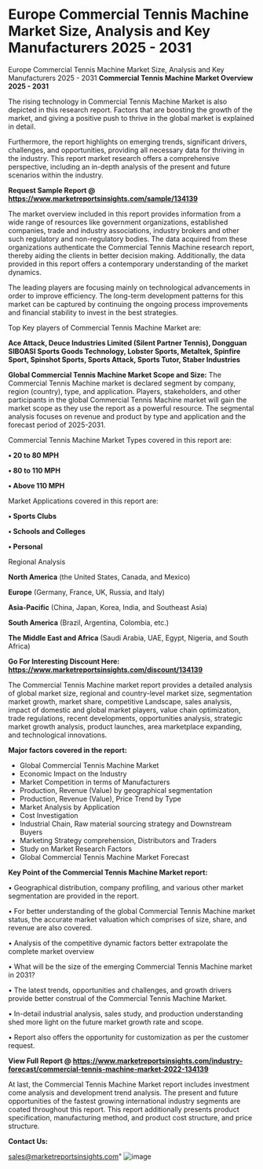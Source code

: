 # Europe Commercial Tennis Machine Market Size, Analysis and Key Manufacturers 2025 - 2031
 Europe Commercial Tennis Machine Market Size, Analysis and Key Manufacturers 2025 - 2031
<Strong> Commercial Tennis Machine Market Overview 2025 - 2031</strong>

The rising technology in Commercial Tennis Machine Market is also depicted in this research report. Factors that are boosting the growth of the market, and giving a positive push to thrive in the global market is explained in detail.

Furthermore, the report highlights on emerging trends, significant drivers, challenges, and opportunities, providing all necessary data for thriving in the industry. This report market research offers a comprehensive perspective, including an in-depth analysis of the present and future scenarios within the industry.

<strong>Request Sample Report @ <a href=https://www.marketreportsinsights.com/sample/134139>https://www.marketreportsinsights.com/sample/134139</a></strong>

The market overview included in this report provides information from a wide range of resources like government organizations, established companies, trade and industry associations, industry brokers and other such regulatory and non-regulatory bodies. The data acquired from these organizations authenticate the Commercial Tennis Machine research report, thereby aiding the clients in better decision making. Additionally, the data provided in this report offers a contemporary understanding of the market dynamics.

The leading players are focusing mainly on technological advancements in order to improve efficiency. The long-term development patterns for this market can be captured by continuing the ongoing process improvements and financial stability to invest in the best strategies.

Top Key players of Commercial Tennis Machine Market are:

<strong>Ace Attack, Deuce Industries Limited (Silent Partner Tennis), Dongguan SIBOASI Sports Goods Technology, Lobster Sports, Metaltek, Spinfire Sport, Spinshot Sports, Sports Attack, Sports Tutor, Staber Industries</strong>

<strong><b>Global Commercial Tennis Machine Market Scope and Size:</b></strong>
The Commercial Tennis Machine market is declared segment by company, region (country), type, and application. Players, stakeholders, and other participants in the global Commercial Tennis Machine market will gain the market scope as they use the report as a powerful resource. The segmental analysis focuses on revenue and product by type and application and the forecast period of 2025-2031.

Commercial Tennis Machine Market Types covered in this report are:

<strong>• 20 to 80 MPH

• 80 to 110 MPH

• Above 110 MPH</strong>

Market Applications covered in this report are:

<strong>• Sports Clubs

• Schools and Colleges

• Personal</strong> 

Regional Analysis

<strong>North America</strong> (the United States, Canada, and Mexico)

<strong>Europe</strong> (Germany, France, UK, Russia, and Italy)

<strong>Asia-Pacific</strong> (China, Japan, Korea, India, and Southeast Asia)

<strong>South America</strong> (Brazil, Argentina, Colombia, etc.)

<strong>The Middle East and Africa</strong> (Saudi Arabia, UAE, Egypt, Nigeria, and South Africa)

<strong>Go For Interesting Discount Here: <a href=https://www.marketreportsinsights.com/discount/134139>https://www.marketreportsinsights.com/discount/134139</a></strong>

The Commercial Tennis Machine market report provides a detailed analysis of global market size, regional and country-level market size, segmentation market growth, market share, competitive Landscape, sales analysis, impact of domestic and global market players, value chain optimization, trade regulations, recent developments, opportunities analysis, strategic market growth analysis, product launches, area marketplace expanding, and technological innovations.

<strong><b>Major factors covered in the report:</b></strong>
<ul>
  <li>Global Commercial Tennis Machine Market </li>
  <li>Economic Impact on the Industry</li>
  <li>Market Competition in terms of Manufacturers</li>
  <li>Production, Revenue (Value) by geographical segmentation</li>
  <li>Production, Revenue (Value), Price Trend by Type</li>
  <li>Market Analysis by Application</li>
  <li>Cost Investigation</li>
  <li>Industrial Chain, Raw material sourcing strategy and Downstream Buyers</li>
  <li>Marketing Strategy comprehension, Distributors and Traders</li>
  <li>Study on Market Research Factors</li>
  <li>Global Commercial Tennis Machine Market Forecast</li>
</ul>

<strong><b>Key Point of the Commercial Tennis Machine Market report:</b></strong>

• Geographical distribution, company profiling, and various other market segmentation are provided in the report.

• For better understanding of the global Commercial Tennis Machine market status, the accurate market valuation which comprises of size, share, and revenue are also covered.

• Analysis of the competitive dynamic factors better extrapolate the complete market overview

• What will be the size of the emerging Commercial Tennis Machine market in 2031?

• The latest trends, opportunities and challenges, and growth drivers provide better construal of the Commercial Tennis Machine Market.

• In-detail industrial analysis, sales study, and production understanding shed more light on the future market growth rate and scope.

• Report also offers the opportunity for customization as per the customer request.

<strong><b>View Full Report @ <a href=https://www.marketreportsinsights.com/industry-forecast/commercial-tennis-machine-market-2022-134139>https://www.marketreportsinsights.com/industry-forecast/commercial-tennis-machine-market-2022-134139</a></b></strong>


At last, the Commercial Tennis Machine Market report includes investment come analysis and development trend analysis. The present and future opportunities of the fastest growing international industry segments are coated throughout this report. This report additionally presents product specification, manufacturing method, and product cost structure, and price structure.

<strong>Contact Us:</strong>

sales@marketreportsinsights.com"
![image](https://github.com/user-attachments/assets/10fb0711-272d-4d29-908e-9303eaaa7e7e)
